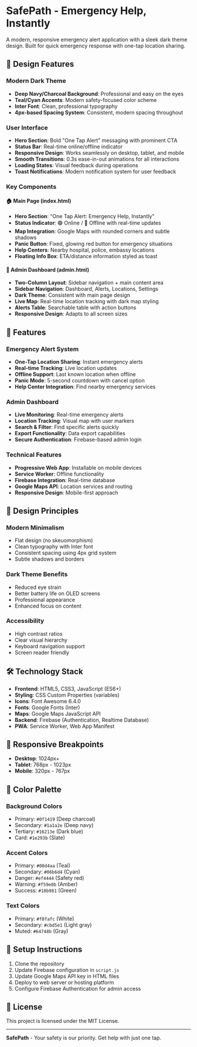 # SafePath - Emergency Help, Instantly

A modern, responsive emergency alert application with a sleek dark theme design. Built for quick emergency response with one-tap location sharing.

## 🎨 Design Features

### Modern Dark Theme
- **Deep Navy/Charcoal Background**: Professional and easy on the eyes
- **Teal/Cyan Accents**: Modern safety-focused color scheme
- **Inter Font**: Clean, professional typography
- **4px-based Spacing System**: Consistent, modern spacing throughout

### User Interface
- **Hero Section**: Bold "One Tap Alert" messaging with prominent CTA
- **Status Bar**: Real-time online/offline indicator
- **Responsive Design**: Works seamlessly on desktop, tablet, and mobile
- **Smooth Transitions**: 0.3s ease-in-out animations for all interactions
- **Loading States**: Visual feedback during operations
- **Toast Notifications**: Modern notification system for user feedback

### Key Components

#### 🏠 Main Page (index.html)
- **Hero Section**: "One Tap Alert: Emergency Help, Instantly"
- **Status Indicator**: 🟢 Online / 🔴 Offline with real-time updates
- **Map Integration**: Google Maps with rounded corners and subtle shadows
- **Panic Button**: Fixed, glowing red button for emergency situations
- **Help Centers**: Nearby hospital, police, embassy locations
- **Floating Info Box**: ETA/distance information styled as toast

#### 🔐 Admin Dashboard (admin.html)
- **Two-Column Layout**: Sidebar navigation + main content area
- **Sidebar Navigation**: Dashboard, Alerts, Locations, Settings
- **Dark Theme**: Consistent with main page design
- **Live Map**: Real-time location tracking with dark map styling
- **Alerts Table**: Searchable table with action buttons
- **Responsive Design**: Adapts to all screen sizes

## 🚀 Features

### Emergency Alert System
- **One-Tap Location Sharing**: Instant emergency alerts
- **Real-time Tracking**: Live location updates
- **Offline Support**: Last known location when offline
- **Panic Mode**: 5-second countdown with cancel option
- **Help Center Integration**: Find nearby emergency services

### Admin Dashboard
- **Live Monitoring**: Real-time emergency alerts
- **Location Tracking**: Visual map with user markers
- **Search & Filter**: Find specific alerts quickly
- **Export Functionality**: Data export capabilities
- **Secure Authentication**: Firebase-based admin login

### Technical Features
- **Progressive Web App**: Installable on mobile devices
- **Service Worker**: Offline functionality
- **Firebase Integration**: Real-time database
- **Google Maps API**: Location services and routing
- **Responsive Design**: Mobile-first approach

## 🎯 Design Principles

### Modern Minimalism
- Flat design (no skeuomorphism)
- Clean typography with Inter font
- Consistent spacing using 4px grid system
- Subtle shadows and borders

### Dark Theme Benefits
- Reduced eye strain
- Better battery life on OLED screens
- Professional appearance
- Enhanced focus on content

### Accessibility
- High contrast ratios
- Clear visual hierarchy
- Keyboard navigation support
- Screen reader friendly

## 🛠️ Technology Stack

- **Frontend**: HTML5, CSS3, JavaScript (ES6+)
- **Styling**: CSS Custom Properties (variables)
- **Icons**: Font Awesome 6.4.0
- **Fonts**: Google Fonts (Inter)
- **Maps**: Google Maps JavaScript API
- **Backend**: Firebase (Authentication, Realtime Database)
- **PWA**: Service Worker, Web App Manifest

## 📱 Responsive Breakpoints

- **Desktop**: 1024px+
- **Tablet**: 768px - 1023px
- **Mobile**: 320px - 767px

## 🎨 Color Palette

### Background Colors
- Primary: `#0f1419` (Deep charcoal)
- Secondary: `#1a1a2e` (Deep navy)
- Tertiary: `#16213e` (Dark blue)
- Card: `#1e293b` (Slate)

### Accent Colors
- Primary: `#00d4aa` (Teal)
- Secondary: `#06b6d4` (Cyan)
- Danger: `#ef4444` (Safety red)
- Warning: `#f59e0b` (Amber)
- Success: `#10b981` (Green)

### Text Colors
- Primary: `#f8fafc` (White)
- Secondary: `#cbd5e1` (Light gray)
- Muted: `#64748b` (Gray)

## 🔧 Setup Instructions

1. Clone the repository
2. Update Firebase configuration in `script.js`
3. Update Google Maps API key in HTML files
4. Deploy to web server or hosting platform
5. Configure Firebase Authentication for admin access

## 📄 License

This project is licensed under the MIT License.

---

**SafePath** - Your safety is our priority. Get help with just one tap. 